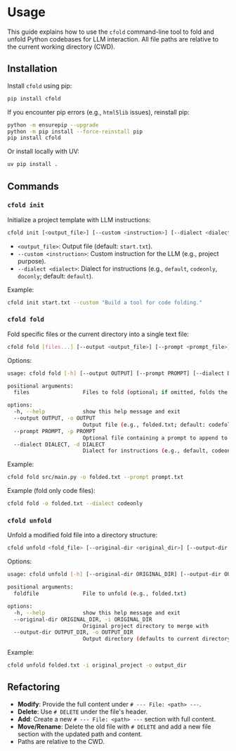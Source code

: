 # Usage

This guide explains how to use the `cfold` command-line tool to fold and unfold Python codebases for LLM interaction. All file paths are relative to the current working directory (CWD).

## Installation

Install `cfold` using pip:

```bash
pip install cfold
```

If you encounter pip errors (e.g., `html5lib` issues), reinstall pip:

```bash
python -m ensurepip --upgrade
python -m pip install --force-reinstall pip
pip install cfold
```

Or install locally with UV:

```bash
uv pip install .
```

## Commands

### `cfold init`

Initialize a project template with LLM instructions:

```bash
cfold init [<output_file>] [--custom <instruction>] [--dialect <dialect>]
```

- `<output_file>`: Output file (default: `start.txt`).
- `--custom <instruction>`: Custom instruction for the LLM (e.g., project purpose).
- `--dialect <dialect>`: Dialect for instructions (e.g., `default`, `codeonly`, `doconly`; default: `default`).

Example:

```bash
cfold init start.txt --custom "Build a tool for code folding."
```

### `cfold fold`

Fold specific files or the current directory into a single text file:

```bash
cfold fold [files...] [--output <output_file>] [--prompt <prompt_file>] [--dialect <dialect>]
```

Options:

```bash
usage: cfold fold [-h] [--output OUTPUT] [--prompt PROMPT] [--dialect DIALECT] [files ...]

positional arguments:
  files                 Files to fold (optional; if omitted, folds the current directory)

options:
  -h, --help            show this help message and exit
  --output OUTPUT, -o OUTPUT
                        Output file (e.g., folded.txt; default: codefold.txt)
  --prompt PROMPT, -p PROMPT
                        Optional file containing a prompt to append to the output
  --dialect DIALECT, -d DIALECT
                        Dialect for instructions (e.g., default, codeonly, doconly; default: default)
```

Example:

```bash
cfold fold src/main.py -o folded.txt --prompt prompt.txt
```

Example (fold only code files):

```bash
cfold fold -o folded.txt --dialect codeonly
```

### `cfold unfold`

Unfold a modified fold file into a directory structure:

```bash
cfold unfold <fold_file> [--original-dir <original_dir>] [--output-dir <output_dir>]
```

Options:

```bash
usage: cfold unfold [-h] [--original-dir ORIGINAL_DIR] [--output-dir OUTPUT_DIR] foldfile

positional arguments:
  foldfile              File to unfold (e.g., folded.txt)

options:
  -h, --help            show this help message and exit
  --original-dir ORIGINAL_DIR, -i ORIGINAL_DIR
                        Original project directory to merge with
  --output-dir OUTPUT_DIR, -o OUTPUT_DIR
                        Output directory (defaults to current directory)
```

Example:

```bash
cfold unfold folded.txt -i original_project -o output_dir
```

## Refactoring

- **Modify**: Provide the full content under `# --- File: <path> ---`.
- **Delete**: Use `# DELETE` under the file's header.
- **Add**: Create a new `# --- File: <path> ---` section with full content.
- **Move/Rename**: Delete the old file with `# DELETE` and add a new file section with the updated path and content.
- Paths are relative to the CWD.
